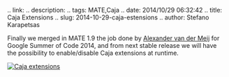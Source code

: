 .. link: 
.. description: 
.. tags: MATE,Caja
.. date: 2014/10/29 06:32:42
.. title: Caja Extensions
.. slug: 2014-10-29-caja-estensions
.. author: Stefano Karapetsas

Finally we merged in MATE 1.9 the job done by [Alexander van der Meij](https://github.com/alexandervdm) for
Google Summer of Code 2014, and from next stable release we will have
the possibility to enable/disable Caja extensions at runtime.

[![Caja extensions](/assets/2014-10-29-caja-extensions-mini.png)](/assets/2014-10-29-caja-extensions.png)
